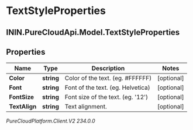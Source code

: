 # TextStyleProperties

## ININ.PureCloudApi.Model.TextStyleProperties

## Properties

|Name | Type | Description | Notes|
|------------ | ------------- | ------------- | -------------|
| **Color** | **string** | Color of the text. (eg. #FFFFFF) | [optional] |
| **Font** | **string** | Font of the text. (eg. Helvetica) | [optional] |
| **FontSize** | **string** | Font size of the text. (eg. &#39;12&#39;) | [optional] |
| **TextAlign** | **string** | Text alignment. | [optional] |



_PureCloudPlatform.Client.V2 234.0.0_
